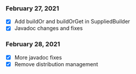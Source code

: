 ### February 27, 2021

- [X] Add buildOr and buildOrGet in SuppliedBuilder
- [X] Javadoc changes and fixes

### February 28, 2021

- [X] More javadoc fixes
- [X] Remove distribution management